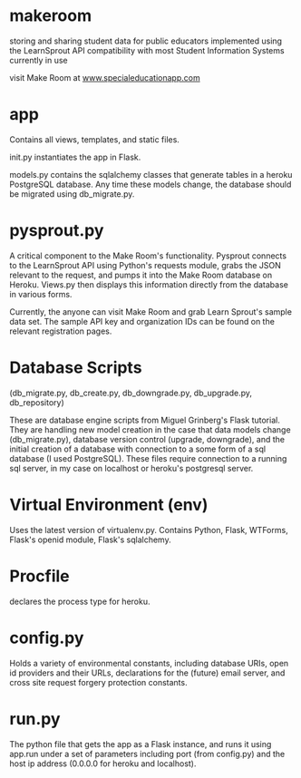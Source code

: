 makeroom
========

storing and sharing student data for public educators
implemented using the LearnSprout API 
compatibility with most Student Information Systems currently in use

visit Make Room at www.specialeducationapp.com

app
======
Contains all views, templates, and static files. 

init.py instantiates the app in Flask.

models.py contains the sqlalchemy classes that generate tables in a heroku PostgreSQL database. Any time
these models change, the database should be migrated using db_migrate.py.

pysprout.py
=======
A critical component to the Make Room's functionality. Pysprout connects to the LearnSprout API using
Python's requests module, grabs the JSON relevant to the request, and pumps it into the Make Room database
on Heroku. Views.py then displays this information directly from the database in various forms.

Currently, the anyone can visit Make Room and grab Learn Sprout's sample data set. The sample API key
and organization IDs can be found on the relevant registration pages.

Database Scripts 
==============
(db_migrate.py, db_create.py, db_downgrade.py, db_upgrade.py, db_repository)

These are database engine scripts from Miguel Grinberg's Flask tutorial. They are handling new model 
creation in the case that data models change (db_migrate.py), database version control (upgrade, downgrade),
and the initial creation of a database with connection to a some form of a sql database (I used PostgreSQL).
These files require connection to a running sql server, in my case on localhost or heroku's postgresql server.

Virtual Environment (env)
==========
Uses the latest version of virtualenv.py. Contains Python, Flask, WTForms, Flask's openid module, Flask's sqlalchemy.

Procfile
======
declares the process type for heroku.

config.py
======
Holds a variety of environmental constants, including database URIs, open id providers and their URLs,
declarations for the (future) email server, and cross site request forgery protection constants. 

run.py
======
The python file that gets the app as a Flask instance, and runs it using app.run under a set of parameters 
including port (from config.py) and the host ip address (0.0.0.0 for heroku and localhost).



